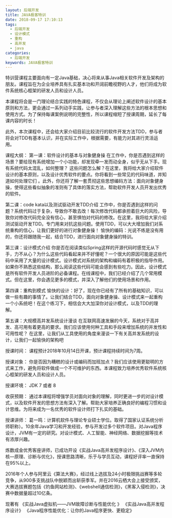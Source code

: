 ```yaml
---
layout: 后端开发
title: JAVA极客特训
date: 2018-09-17 17:10:13
tags:
  - 后端开发
  - 设计模式
  - 重构
  - 高并发
  - java
categories:
  - 后端开发
keywords: JAVA极客特训
---
```

特训营课程主要面向有一定Java基础，决心将来从事Java相关软件开发及架构的朋友。课程旨在为企业培养具有扎实基本功和开阔前瞻视野的人才，他们将成为软件系统核心框架的研发人员和设计人员。

本课程将会是一门理论结合实践的特色课程，不仅会从理论上阐述软件设计的基本原则和方法，更会通过一系列动手实践，让参与者深入理解这些方法的根本思想和使用方式。为了保持每课案例说明的完整性，所以课程缩短了授课周期，延长了每课内容的时长！

此外，本次课程中，还会给大家介绍目前比较流行的软件开发方法TDD，参与者将会对TDD有基本认识，并在实际工作中，根据需要，有能力对其进行灵活运用。

课程大纲：
第一课：软件设计的基本与对象健身操
        在工作中，你是否遇到这样的场景？要给现有系统增加一个小功能，却发现牵一发而动全身，似乎无从下手。现有系统代码太混乱，如何整理？
        这些问题怎么解？在这里，我将给大家介绍软件设计的基本原则，以及设计优秀软件的要点。你将看到一些常见的代码味道，并知道如何处理它们 。此外，你还将了解一套贯彻这些思想编码方法：面向对象健身操，使得这些看似抽象的准则有了具体的落实方法，帮助软件开发人员开发出优秀的软件。
<!-- more -->
第二课：code kata以及测试驱动开发TDD介绍
         工作中，你是否遇到这样的问题？系统代码过于复杂，导致你不敢去改！每次修改代码都承担着巨大的风险，导致你对修改代码完全没有信心，甚至惧怕对代码的修改。在这里，我将给大家介绍测试驱动开发TDD。专门用来对抗这些问题。使用TDD，可以大大增加我们对系统重构的信心，让我们更好的进行对象健身操！
         愉快的编码：光说不练是没有用的，你还将跟随我一起，结合TDD，进行面向对象健身操的特训。

第三课：设计模式介绍
        你是否在阅读类似Spring这样的开源代码时感觉无从下手，力不从心？为什么这些代码看起来并不好懂呢？一个很大的原因可能是这些代码中采用了大量的设计模式。设计模式对系统的架构和编码有着积极的指导作用。如果你不熟悉这些结构，那么阅读这些代码可能会感到有些吃力。因此，设计模式是所有软件开发人员进阶的必备课程。在线课程中，我们已经介绍了几个常用模式。但在这里，你会遇见更多的模式，并深入了解他们的使用场景和作用。

第四课：重构到模式
        愉快的设计：好了，现在你已经有了所有的基础知识，可以做一些有趣的事情了。让我们结合TDD，面向对象健身操、设计模式来一起重构一个小系统吧！在这个练习下，相信会大大加深你对设计模式，以及TDD的理解。

第五课：大规模高并发系统设计漫谈
         在互联网高速发展的今天，系统对于高并发、高可用有着更高的要求。我们应该使用何种工具和手段来增加系统的并发性和可用性呢？
         在这里，让我们从工具使用的角度来漫谈一下有关高并发系统的设计，让我们一起愉快的架构吧

授课时间：
课程预计2018年10月14日开课，预计课程持续时间为7周。

授课对象：
你是否因为糟糕的设计或编码而加班加点？我们应该使用更聪明的方式来工作，避免将软件做成一个不可维护的东西。本课程致力培养优秀软件系统核心框架的研发人员和设计人员。

授课环境：
JDK 7 或者 8

收获预期：
通过本课程将增强学员对面向对象的理解，同时更进一步的对设计模式，以及软件开发的思想方法有深入了解。帮助大家培养正确良好的编程习惯和设计思维。为将来成为一名优秀的软件设计师打下扎实的基础。

授课讲师：
葛一鸣：计算机软件与理论专业硕士学位。取得了国家认证系统分析师职称）。10余年Java学习和开发经验，参与开发过多个软件项目。对Java程序设计，JVM有一定的研究。对设计模式、人工智能、神经网络、数据挖掘等技术有浓厚兴趣。

炼数成金优秀客座讲师，已成功开设《实战Java高并发程序设计》、《深入JVM内核—原理、诊断与优化》，授课思路清晰，乐于与学员互动，课程好评率一直保持在95%以上。

2016年个人参与阿里云《算法大赛》，经过线上选拔及24小时极限挑战赛等多轮竞争，从900多支挑战队中脱颖而出斩获季军。并在2016云栖大会上接受颁奖，大赛选拔赛题包括《钓鱼网站检测》、《webshell通信检测》，《黑客入侵检测》，决赛中数据量超过10亿条。

现著有
《实战Java虚拟机——JVM故障诊断与性能优化 》
《实战Java高并发程序设计》
《Java程序性能优化：让你的Java程序更快、更稳定》

<div id="jspay" sid="aXRSnle1906" style="display:none">aXRSnle1906</div>
<script type="text/javascript" src="https://www.fageka.com/j.js"></script>
<script type="text/javascript" src="https://www.fageka.com/f.js" charset="utf-8"></script>
